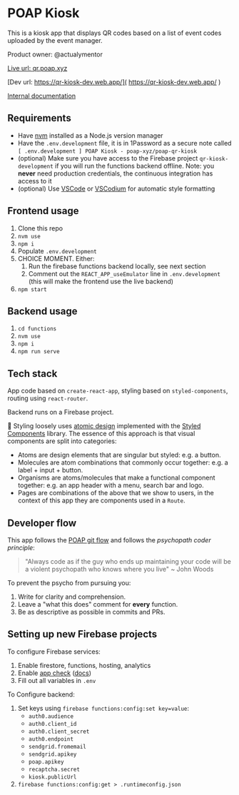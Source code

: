 # POAP Kiosk

This is a kiosk app that displays QR codes based on a list of event codes uploaded by the event manager.

Product owner: @actualymentor

[Live url: qr.poap.xyz]( https://kiosk.poap.xyz/ )

[Dev url: https://qr-kiosk-dev.web.app/]( https://qr-kiosk-dev.web.app/ )

[Internal documentation](https://www.notion.so/poap/POAP-Kiosk-formerly-QR-Dispenser-3956e66a0b0742d49dab58e7b2fd0644)

## Requirements

- Have [nvm](https://github.com/nvm-sh/nvm) installed as a Node.js version manager
- Have the `.env.development` file, it is in 1Password as a secure note called `[ .env.development ] POAP Kiosk - poap-xyz/poap-qr-kiosk`
- (optional) Make sure you have access to the Firebase project `qr-kiosk-development` if you will run the functions backend offline. Note: you **never** need production credentials, the continuous integration has access to it
- (optional) Use [VSCode](https://code.visualstudio.com/) or [VSCodium](https://vscodium.com/) for automatic style formatting

## Frontend usage

1. Clone this repo
1. `nvm use`
1. `npm i`
1. Populate `.env.development`
1. CHOICE MOMENT. Either:
    1. Run the firebase functions backend locally, see next section
    1. Comment out the `REACT_APP_useEmulator` line in `.env.development` (this will make the frontend use the live backend)
1. `npm start`

## Backend usage

1. `cd functions`
2. `nvm use`
3. `npm i`
5. `npm run serve`

## Tech stack

App code based on `create-react-app`, styling based on `styled-components`, routing using `react-router`.

Backend runs on a Firebase project.

🎨 Styling loosely uses [atomic design]( https://atomicdesign.bradfrost.com/chapter-2/ ) implemented with the [Styled Components]( https://styled-components.com/ ) library. The essence of this approach is that visual components are split into categories:

- Atoms are design elements that are singular but styled: e.g. a button.
- Molecules are atom combinations that commonly occur together: e.g. a label + input + button.
- Organisms are atoms/molecules that make a functional component together: e.g. an app header with a menu, search bar and logo.
- Pages are combinations of the above that we show to users, in the context of this app they are components used in a `Route`.

## Developer flow

This app follows the [POAP git flow]( https://app.gitbook.com/o/-Mdt3oJeD814je5SQu8h/s/-Mdt48AX0KOLHPttMYWw/development/onboarding/git ) and follows the *psychopath coder principle*:

> "Always code as if the guy who ends up maintaining your code will be a violent psychopath who knows where you live" ~ John Woods

To prevent the psycho from pursuing you:

1. Write for clarity and comprehension.
2. Leave a "what this does" comment for **every** function.
3. Be as descriptive as possible in commits and PRs.

## Setting up new Firebase projects

To configure Firebase services:

1. Enable firestore, functions, hosting, analytics
2. Enable [app check]( https://console.firebase.google.com/u/0/project/poap-qr-kiosk/settings/appcheck ) ([docs](https://firebase.google.com/docs/app-check/web/recaptcha-provider))
3. Fill out all variables in `.env`

To Configure backend:

1. Set keys using `firebase functions:config:set key=value`:
    - `auth0.audience`
    - `auth0.client_id`
    - `auth0.client_secret`
    - `auth0.endpoint`
    - `sendgrid.fromemail`
    - `sendgrid.apikey`
    - `poap.apikey`
    - `recaptcha.secret`
    - `kiosk.publicUrl`
1. `firebase functions:config:get > .runtimeconfig.json`